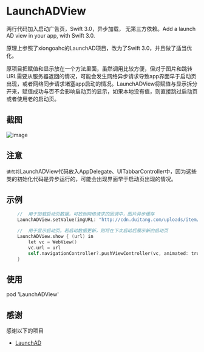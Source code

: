 # LaunchADView

两行代码加入启动广告页，Swift 3.0，异步加载， 无第三方依赖。Add a launch AD view in your app, with Swift 3.0.

原理上参照了xiongoahc的LaunchAD项目，改为了Swift 3.0，并且做了适当优化。

原项目把赋值和显示放在一个方法里面，虽然调用比较方便，但对于图片和跳转URL需要从服务器返回的情况，可能会发生网络异步请求导致app界面早于启动页出现，或者网络同步请求堵塞app启动的情况。LaunchADView将赋值与显示拆分开来，赋值成功与否不会影响启动页的显示，如果本地没有值，则直接跳过启动页或者使用老的启动页。

## 截图

![image](https://raw.githubusercontent.com/jihongboo/LaunchADView/master/Screen.gif)

## 注意

`请勿将`LaunchADView代码放入AppDelegate、UITabbarController中，因为这些类的初始化代码是异步运行的，可能会出现界面早于启动页出现的情况。

## 示例

```objective-c
    //  用于加载启动页数据，可放到网络请求的回调中，图片异步缓存
    LaunchADView.setValue(imgURL: "http://cdn.duitang.com/uploads/item/201408/27/20140827062302_ymAJe.jpeg", webURL: "https://www.baidu.com", showTime: 3)

    //  用于显示启动页。若启动数据更新，则将在下次启动后展示新的启动页
    LaunchADView.show { (url) in
        let vc = WebView()
        vc.url = url
        self.navigationController?.pushViewController(vc, animated: true)
    }
```

## 使用

pod 'LaunchADView'

## 感谢

感谢以下的项目

- [LaunchAD](https://github.com/xiongoahc/LaunchAD) 
